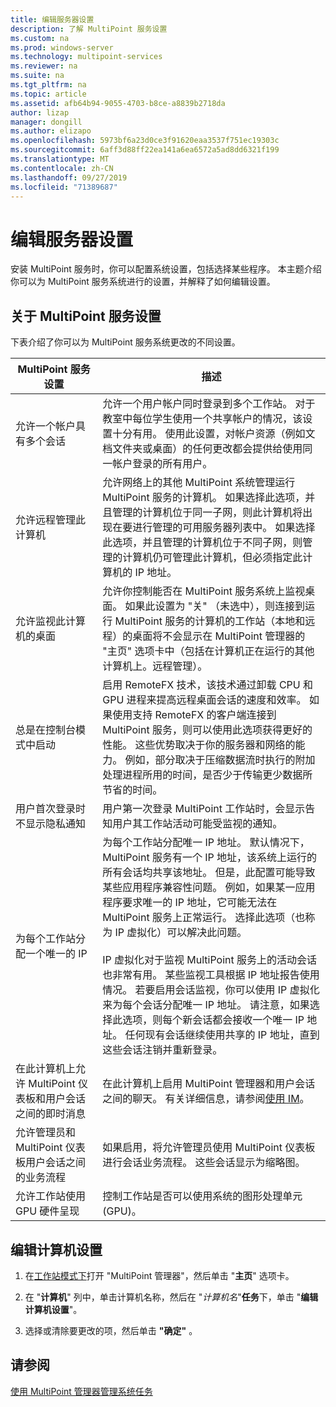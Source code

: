 ```yaml
---
title: 编辑服务器设置
description: 了解 MultiPoint 服务设置
ms.custom: na
ms.prod: windows-server
ms.technology: multipoint-services
ms.reviewer: na
ms.suite: na
ms.tgt_pltfrm: na
ms.topic: article
ms.assetid: afb64b94-9055-4703-b8ce-a8839b2718da
author: lizap
manager: dongill
ms.author: elizapo
ms.openlocfilehash: 5973bf6a23d0ce3f91620eaa3537f751ec19303c
ms.sourcegitcommit: 6aff3d88ff22ea141a6ea6572a5ad8dd6321f199
ms.translationtype: MT
ms.contentlocale: zh-CN
ms.lasthandoff: 09/27/2019
ms.locfileid: "71389687"
---
```

# <a name="edit-server-settings"></a>编辑服务器设置
安装 MultiPoint 服务时，你可以配置系统设置，包括选择某些程序。 本主题介绍你可以为 MultiPoint 服务系统进行的设置，并解释了如何编辑设置。  
  
## <a name="about-multipoint-services-settings"></a>关于 MultiPoint 服务设置  
下表介绍了你可以为 MultiPoint 服务系统更改的不同设置。  
  
|MultiPoint 服务设置|描述|  
|-----------------------------------------------------------------------------------------|---------------|  
|允许一个帐户具有多个会话|允许一个用户帐户同时登录到多个工作站。 对于教室中每位学生使用一个共享帐户的情况，该设置十分有用。 使用此设置，对帐户资源（例如文档文件夹或桌面）的任何更改都会提供给使用同一帐户登录的所有用户。|  
|允许远程管理此计算机|允许网络上的其他 MultiPoint 系统管理运行 MultiPoint 服务的计算机。 如果选择此选项，并且管理的计算机位于同一子网，则此计算机将出现在要进行管理的可用服务器列表中。 如果选择此选项，并且管理的计算机位于不同子网，则管理的计算机仍可管理此计算机，但必须指定此计算机的 IP 地址。|
|允许监视此计算机的桌面|允许你控制能否在 MultiPoint 服务系统上监视桌面。 如果此设置为 "关" （未选中），则连接到运行 MultiPoint 服务的计算机的工作站（本地和远程）的桌面将不会显示在 MultiPoint 管理器的 "主页" 选项卡中（包括在计算机正在运行的其他计算机上。远程管理）。|  
|总是在控制台模式中启动|启用 RemoteFX 技术，该技术通过卸载 CPU 和 GPU 进程来提高远程桌面会话的速度和效率。 如果使用支持 RemoteFX 的客户端连接到 MultiPoint 服务，则可以使用此选项获得更好的性能。 这些优势取决于你的服务器和网络的能力。 例如，部分取决于压缩数据流时执行的附加处理进程所用的时间，是否少于传输更少数据所节省的时间。|  
|用户首次登录时不显示隐私通知|用户第一次登录 MultiPoint 工作站时，会显示告知用户其工作站活动可能受监视的通知。|  
|为每个工作站分配一个唯一的 IP|为每个工作站分配唯一 IP 地址。 默认情况下，MultiPoint 服务有一个 IP 地址，该系统上运行的所有会话均共享该地址。 但是，此配置可能导致某些应用程序兼容性问题。 例如，如果某一应用程序要求唯一的 IP 地址，它可能无法在 MultiPoint 服务上正常运行。 选择此选项（也称为 IP 虚拟化）可以解决此问题。<br /><br />IP 虚拟化对于监视 MultiPoint 服务上的活动会话也非常有用。 某些监视工具根据 IP 地址报告使用情况。 若要启用会话监视，你可以使用 IP 虚拟化来为每个会话分配唯一 IP 地址。 请注意，如果选择此选项，则每个新会话都会接收一个唯一 IP 地址。 任何现有会话继续使用共享的 IP 地址，直到这些会话注销并重新登录。|  
|在此计算机上允许 MultiPoint 仪表板和用户会话之间的即时消息|在此计算机上启用 MultiPoint 管理器和用户会话之间的聊天。 有关详细信息，请参阅[使用 IM](Use-IM.md)。|  
|允许管理员和 MultiPoint 仪表板用户会话之间的业务流程|如果启用，将允许管理员使用 MultiPoint 仪表板进行会话业务流程。 这些会话显示为缩略图。|  
|允许工作站使用 GPU 硬件呈现|控制工作站是否可以使用系统的图形处理单元 (GPU)。|   
  
## <a name="editing-the-computer-settings"></a>编辑计算机设置  
  
1.  在[工作站模式下](Switch-Between-Modes.md)打开 "MultiPoint 管理器"，然后单击 "**主页**" 选项卡。  
  
2.  在 "**计算机**" 列中，单击计算机名称，然后在 "*计算机名*"**任务**下，单击 "**编辑计算机设置**"。  
  
3.  选择或清除要更改的项，然后单击 **"确定"** 。  
  
## <a name="see-also"></a>请参阅  
[使用 MultiPoint 管理器管理系统任务](Manage-System-Tasks-Using-MultiPoint-Manager.md)  
  
